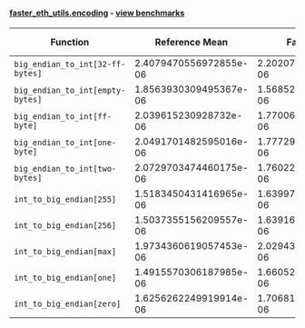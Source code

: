 #### [faster_eth_utils.encoding](https://github.com/BobTheBuidler/faster-eth-utils/blob/master/faster_eth_utils/encoding.py) - [view benchmarks](https://github.com/BobTheBuidler/faster-eth-utils/blob/master/benchmarks/test_encoding_benchmarks.py)

| Function | Reference Mean | Faster Mean | % Change | Speedup (%) | x Faster | Faster |
|----------|---------------|-------------|----------|-------------|----------|--------|
| `big_endian_to_int[32-ff-bytes]` | 2.4079470556972855e-06 | 2.202077132285431e-06 | 8.55% | 9.35% | 1.09x | ✅ |
| `big_endian_to_int[empty-bytes]` | 1.8563930309495367e-06 | 1.5685251255121416e-06 | 15.51% | 18.35% | 1.18x | ✅ |
| `big_endian_to_int[ff-byte]` | 2.039615230928732e-06 | 1.7700635696197622e-06 | 13.22% | 15.23% | 1.15x | ✅ |
| `big_endian_to_int[one-byte]` | 2.0491701482595016e-06 | 1.777296746480631e-06 | 13.27% | 15.30% | 1.15x | ✅ |
| `big_endian_to_int[two-bytes]` | 2.0729703474460175e-06 | 1.7602288621845801e-06 | 15.09% | 17.77% | 1.18x | ✅ |
| `int_to_big_endian[255]` | 1.5183450431416965e-06 | 1.6399708306527162e-06 | -8.01% | -7.42% | 0.93x | ❌ |
| `int_to_big_endian[256]` | 1.5037355156209557e-06 | 1.6391639534028848e-06 | -9.01% | -8.26% | 0.92x | ❌ |
| `int_to_big_endian[max]` | 1.9734360619057453e-06 | 2.029438009943166e-06 | -2.84% | -2.76% | 0.97x | ❌ |
| `int_to_big_endian[one]` | 1.4915570306187985e-06 | 1.6605215313937571e-06 | -11.33% | -10.18% | 0.90x | ❌ |
| `int_to_big_endian[zero]` | 1.6256262249919914e-06 | 1.706814125381127e-06 | -4.99% | -4.76% | 0.95x | ❌ |
